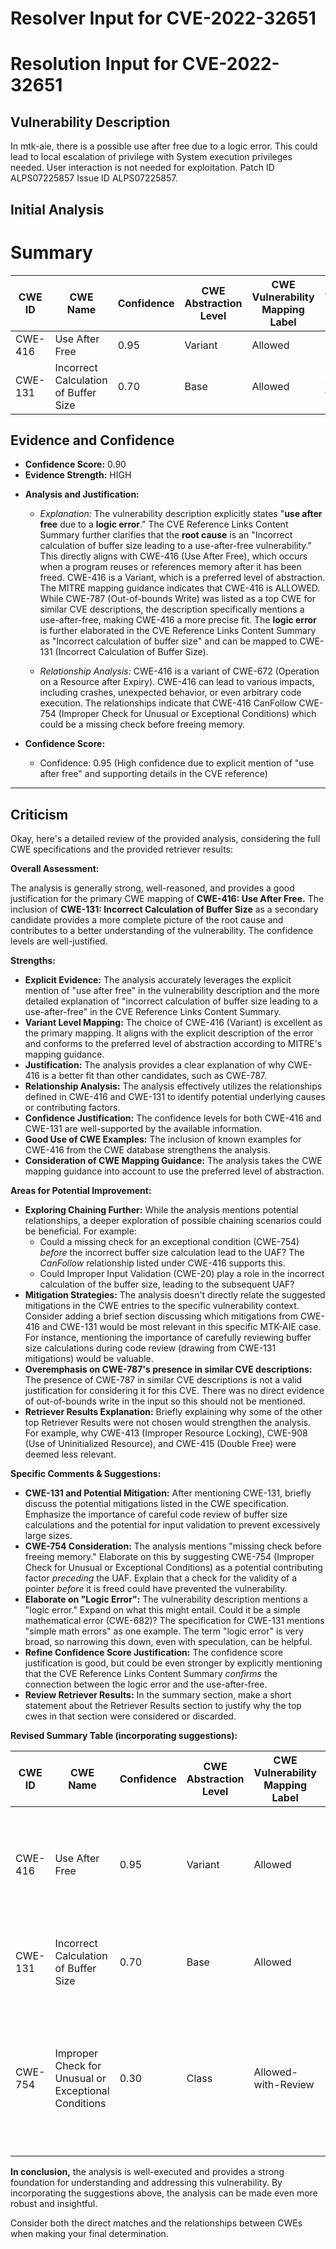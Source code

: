 # Resolver Input for CVE-2022-32651

# Resolution Input for CVE-2022-32651

## Vulnerability Description
In mtk-aie, there is a possible use after free due to a logic error. This could lead to local escalation of privilege with System execution privileges needed. User interaction is not needed for exploitation. Patch ID ALPS07225857 Issue ID ALPS07225857.

## Initial Analysis
# Summary
| CWE ID | CWE Name | Confidence | CWE Abstraction Level | CWE Vulnerability Mapping Label | CWE-Vulnerability Mapping Notes |
|---|---|---|---|---|---|
| CWE-416 | Use After Free | 0.95 | Variant | Allowed | Primary CWE |
| CWE-131 | Incorrect Calculation of Buffer Size | 0.70 | Base | Allowed | Secondary Candidate |

## Evidence and Confidence

*   **Confidence Score:** 0.90
*   **Evidence Strength:** HIGH

- **Analysis and Justification:**  
  - *Explanation:* The vulnerability description explicitly states "**use after free** due to a **logic error**." The CVE Reference Links Content Summary further clarifies that the **root cause** is an "Incorrect calculation of buffer size leading to a use-after-free vulnerability." This directly aligns with CWE-416 (Use After Free), which occurs when a program reuses or references memory after it has been freed. CWE-416 is a Variant, which is a preferred level of abstraction. The MITRE mapping guidance indicates that CWE-416 is ALLOWED. While CWE-787 (Out-of-bounds Write) was listed as a top CWE for similar CVE descriptions, the description specifically mentions a use-after-free, making CWE-416 a more precise fit. The **logic error** is further elaborated in the CVE Reference Links Content Summary as "Incorrect calculation of buffer size" and can be mapped to CWE-131 (Incorrect Calculation of Buffer Size).
  
  - *Relationship Analysis:* CWE-416 is a variant of CWE-672 (Operation on a Resource after Expiry). CWE-416 can lead to various impacts, including crashes, unexpected behavior, or even arbitrary code execution. The relationships indicate that CWE-416 CanFollow CWE-754 (Improper Check for Unusual or Exceptional Conditions) which could be a missing check before freeing memory.

- **Confidence Score:**  
  - Confidence: 0.95 (High confidence due to explicit mention of "use after free" and supporting details in the CVE reference)

---

## Criticism
Okay, here's a detailed review of the provided analysis, considering the full CWE specifications and the provided retriever results:

**Overall Assessment:**

The analysis is generally strong, well-reasoned, and provides a good justification for the primary CWE mapping of **CWE-416: Use After Free.** The inclusion of **CWE-131: Incorrect Calculation of Buffer Size** as a secondary candidate provides a more complete picture of the root cause and contributes to a better understanding of the vulnerability.  The confidence levels are well-justified.

**Strengths:**

*   **Explicit Evidence:** The analysis accurately leverages the explicit mention of "use after free" in the vulnerability description and the more detailed explanation of "incorrect calculation of buffer size leading to a use-after-free" in the CVE Reference Links Content Summary.
*   **Variant Level Mapping:**  The choice of CWE-416 (Variant) is excellent as the primary mapping. It aligns with the explicit description of the error and conforms to the preferred level of abstraction according to MITRE's mapping guidance.
*   **Justification:**  The analysis provides a clear explanation of why CWE-416 is a better fit than other candidates, such as CWE-787.
*   **Relationship Analysis:** The analysis effectively utilizes the relationships defined in CWE-416 and CWE-131 to identify potential underlying causes or contributing factors.
*   **Confidence Justification:** The confidence levels for both CWE-416 and CWE-131 are well-supported by the available information.
*   **Good Use of CWE Examples:**  The inclusion of known examples for CWE-416 from the CWE database strengthens the analysis.
*   **Consideration of CWE Mapping Guidance:** The analysis takes the CWE mapping guidance into account to use the preferred level of abstraction.

**Areas for Potential Improvement:**

*   **Exploring Chaining Further:** While the analysis mentions potential relationships, a deeper exploration of possible chaining scenarios could be beneficial.  For example:
    *   Could a missing check for an exceptional condition (CWE-754) *before* the incorrect buffer size calculation lead to the UAF?  The *CanFollow* relationship listed under CWE-416 supports this.
    *   Could Improper Input Validation (CWE-20) play a role in the incorrect calculation of the buffer size, leading to the subsequent UAF?
*   **Mitigation Strategies:**  The analysis doesn't directly relate the suggested mitigations in the CWE entries to the specific vulnerability context. Consider adding a brief section discussing which mitigations from CWE-416 and CWE-131 would be most relevant in this specific MTK-AIE case.  For instance, mentioning the importance of carefully reviewing buffer size calculations during code review (drawing from CWE-131 mitigations) would be valuable.
*  **Overemphasis on CWE-787's presence in similar CVE descriptions:** The presence of CWE-787 in similar CVE descriptions is not a valid justification for considering it for this CVE. There was no direct evidence of out-of-bounds write in the input so this should not be mentioned.
* **Retriever Results Explanation:** Briefly explaining why some of the other top Retriever Results were not chosen would strengthen the analysis. For example, why CWE-413 (Improper Resource Locking), CWE-908 (Use of Uninitialized Resource), and CWE-415 (Double Free) were deemed less relevant.

**Specific Comments & Suggestions:**

*   **CWE-131 and Potential Mitigation:** After mentioning CWE-131, briefly discuss the potential mitigations listed in the CWE specification. Emphasize the importance of careful code review of buffer size calculations and the potential for input validation to prevent excessively large sizes.
*   **CWE-754 Consideration:** The analysis mentions "missing check before freeing memory." Elaborate on this by suggesting CWE-754 (Improper Check for Unusual or Exceptional Conditions) as a potential contributing factor *preceding* the UAF.  Explain that a check for the validity of a pointer *before* it is freed could have prevented the vulnerability.
*   **Elaborate on "Logic Error":** The vulnerability description mentions a "logic error." Expand on what this might entail. Could it be a simple mathematical error (CWE-682)?  The specification for CWE-131 mentions "simple math errors" as one example. The term "logic error" is very broad, so narrowing this down, even with speculation, can be helpful.
*   **Refine Confidence Score Justification:** The confidence score justification is good, but could be even stronger by explicitly mentioning that the CVE Reference Links Content Summary *confirms* the connection between the logic error and the use-after-free.
*   **Review Retriever Results:** In the summary section, make a short statement about the Retriever Results section to justify why the top cwes in that section were considered or discarded.

**Revised Summary Table (incorporating suggestions):**

| CWE ID | CWE Name | Confidence | CWE Abstraction Level | CWE Vulnerability Mapping Label | CWE-Vulnerability Mapping Notes |
|---|---|---|---|---|---|
| CWE-416 | Use After Free | 0.95 | Variant | Allowed | Primary CWE. Explicitly stated in description and confirmed by CVE Reference. |
| CWE-131 | Incorrect Calculation of Buffer Size | 0.70 | Base | Allowed | Secondary Candidate. Root cause contributing to the Use-After-Free. |
| CWE-754 | Improper Check for Unusual or Exceptional Conditions | 0.30 | Class | Allowed-with-Review | Contributing Factor. A missing check for the validity of the pointer before freeing could have prevented the vulnerability. |

**In conclusion,** the analysis is well-executed and provides a strong foundation for understanding and addressing this vulnerability. By incorporating the suggestions above, the analysis can be made even more robust and insightful.

Consider both the direct matches and the relationships between CWEs
when making your final determination.
        